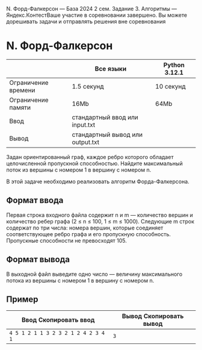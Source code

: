 N. Форд-Фалкерсон — База 2024 2 сем. Задание 3. Алгоритмы — Яндекс.КонтестВаше участие в соревновании завершено. Вы можете дорешивать задачи и отправлять решения вне соревнования

# N. Форд-Фалкерсон

|                     | Все языки                        | Python 3.12.1 |
| ------------------- | -------------------------------- | --------------- |
| Ограничение времени | 1.5 секунд                      | 10 секунд       |
| Ограничение памяти  | 16Mb                             | 64Mb            |
| Ввод                | стандартный ввод или input.txt   |                 |
| Вывод               | стандартный вывод или output.txt |                 |

Задан ориентированный граф, каждое ребро которого обладает целочисленной пропускной способностью. Найдите максимальный поток
из вершины с номером 1 в вершину с номером n.

В этой задаче необходимо реализовать алгоритм Форда-Фалкерсона.

## Формат ввода

Первая строка входного файла содержит n и m — количество вершин и количество ребер графа (2 ≤ n ≤ 100, 1 ≤ m ≤ 1000). Следующие m строк содержат по три числа: номера вершин, которые соединяет соответствующее ребро графа и его пропускную способность.
Пропускные способности не превосходят 105.

## Формат вывода

В выходной файл выведите одно число — величину максимального потока из вершины с номером 1 в вершину с номером n.

## Пример

| Ввод Скопировать ввод                | Вывод Скопировать вывод |
| ------------------------------------ | ----------------------- |
| `4 5 1 2 1 1 3 2 3 2 1 2 4 2 3 4 1 ` | `3 `                    |
